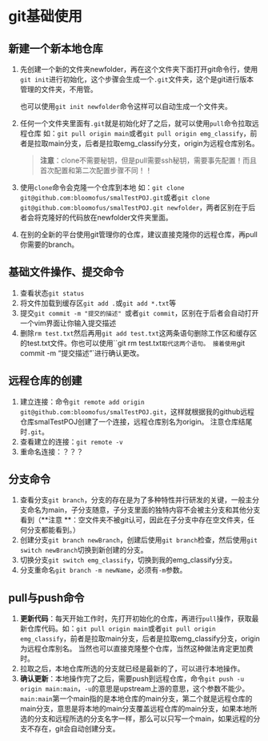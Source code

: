 # git基础使用

## 新建一个新本地仓库

1. 先创建一个新的文件夹newfolder，再在这个文件夹下面打开git命令行，使用`git init`进行初始化，这个步骤会生成一个`.git`文件夹，这个是git进行版本管理的文件夹，不用管。

   也可以使用`git init newfolder`命令这样可以自动生成一个文件夹。

2. 任何一个文件夹里面有`.git`就是初始化好了之后，就可以使用`pull`命令拉取远程仓库
   如：`git pull origin main`或者`git pull origin emg_classify`，前者是拉取main分支，后者是拉取emg_classify分支，origin为远程仓库别名。

   > **注意**：clone不需要秘钥，但是pull需要ssh秘钥，需要事先配置！而且首次配置和第二次配置步骤不同！！

3. 使用`clone`命令会克隆一个仓库到本地
   如：`git clone git@github.com:bloomofus/smalTestPOJ.git`或者`git clone git@github.com:bloomofus/smalTestPOJ.git newfolder`，两者区别在于后者会将克隆好的代码放在newfolder文件夹里面。

4. 在别的全新的平台使用git管理你的仓库，建议直接克隆你的远程仓库，再pull你需要的branch。

## 基础文件操作、提交命令

1. 查看状态`git status`
2. 将文件加载到缓存区`git add .`或`git add *.txt`等
3. 提交`git commit -m "提交的描述" `或者`git commit`，区别在于后者会自动打开一个vim界面让你输入提交描述
4. 删除`rm test.txt`然后再用`git add test.txt`这两条语句删除工作区和缓存区的test.txt文件。你也可以使用``git rm test.txt`取代这两个语句。
   接着使用`git commit -m “提交描述”`进行确认更改。

## 远程仓库的创建

1. 建立连接：命令`git remote add origin git@github.com:bloomofus/smalTestPOJ.git`，这样就根据我的github远程仓库smalTestPOJ创建了一个连接，远程仓库别名为origin。
   注意仓库结尾时`.git`。
2. 查看建立的连接：`git remote -v`
3. 重命名连接：？？？

## 分支命令

1. 查看分支`git branch`，分支的存在是为了多种特性并行研发的关键，一般主分支命名为main，子分支随意，子分支里面的独特内容不会被主分支和其他分支看到（**注意 **：空文件夹不被git认可，因此在子分支中存在空文件夹，任何分支都能看到。）
2. 创建分支`git branch newBranch`，创建后使用`git branch`检查，然后使用`git switch newBranch`切换到新创建的分支。
3. 切换分支`git switch emg_classify`，切换到我的emg_classify分支。
4. 分支重命名`git branch -m newName`，必须有`-m`参数。

## pull与push命令

1. **更新代码**：每天开始工作时，先打开初始化的仓库，再进行`pull`操作，获取最新仓库代码。如：`git pull origin main`或者`git pull origin emg_classify`，前者是拉取main分支，后者是拉取emg_classify分支，origin为远程仓库别名。
   当然也可以直接克隆整个仓库，当然这种做法肯定更加费时。
2. 拉取之后，本地仓库所选的分支就已经是最新的了，可以进行本地操作。
3. **确认更新**：本地操作完了之后，需要push到远程仓库，命令`git push -u origin main:main`，`-u`的意思是upstream上游的意思，这个参数不能少。`main:main`第一个main指的是本地仓库的main分支，第二个就是远程仓库的main分支，意思是将本地的main分支覆盖远程仓库的main分支，如果本地所选的分支和远程所选的分支名字一样，那么可以只写一个main，如果远程的分支不存在，git会自动创建分支。

